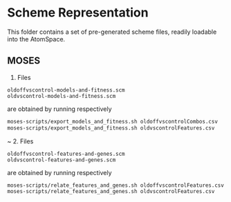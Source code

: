 Scheme Representation
=====================

This folder contains a set of pre-generated scheme files, readily
loadable into the AtomSpace.

MOSES
-----

1. Files
```
oldoffvscontrol-models-and-fitness.scm
oldvscontrol-models-and-fitness.scm
```
are obtained by running respectively
```bash
moses-scripts/export_models_and_fitness.sh oldoffvscontrolCombos.csv
moses-scripts/export_models_and_fitness.sh oldvscontrolFeatures.csv
```
~
2. Files
```
oldoffvscontrol-features-and-genes.scm
oldvscontrol-features-and-genes.scm
```
are obtained by running respectively
```bash
moses-scripts/relate_features_and_genes.sh oldoffvscontrolFeatures.csv
moses-scripts/relate_features_and_genes.sh oldvscontrolFeatures.csv
```
